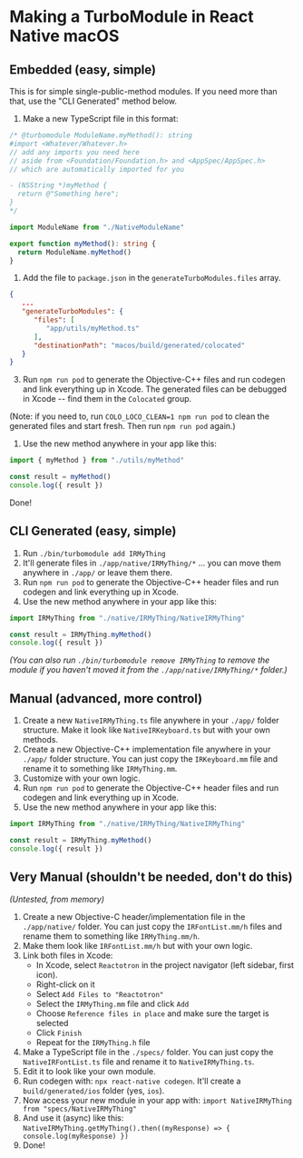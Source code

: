 # Making a TurboModule in React Native macOS

## Embedded (easy, simple)

This is for simple single-public-method modules. If you need more than that, use the "CLI Generated" method below.

1. Make a new TypeScript file in this format:

```ts
/* @turbomodule ModuleName.myMethod(): string
#import <Whatever/Whatever.h>
// add any imports you need here
// aside from <Foundation/Foundation.h> and <AppSpec/AppSpec.h>
// which are automatically imported for you

- (NSString *)myMethod {
  return @"Something here";
}
*/

import ModuleName from "./NativeModuleName"

export function myMethod(): string {
  return ModuleName.myMethod()
}
```

1. Add the file to `package.json` in the `generateTurboModules.files` array.

```json
{
   ...
   "generateTurboModules": {
      "files": [
         "app/utils/myMethod.ts"
      ],
      "destinationPath": "macos/build/generated/colocated"
   }
}
```

3. Run `npm run pod` to generate the Objective-C++ files and run codegen and link everything up in Xcode. The generated files can be debugged in Xcode -- find them in the `Colocated` group.

(Note: if you need to, run `COLO_LOCO_CLEAN=1 npm run pod` to clean the generated files and start fresh. Then run `npm run pod` again.)

1. Use the new method anywhere in your app like this:

```ts
import { myMethod } from "./utils/myMethod"

const result = myMethod()
console.log({ result })
```

Done!

## CLI Generated (easy, simple)

1. Run `./bin/turbomodule add IRMyThing`
2. It'll generate files in `./app/native/IRMyThing/*` ... you can move them anywhere in `./app/` or leave them there.
3. Run `npm run pod` to generate the Objective-C++ header files and run codegen and link everything up in Xcode.
4. Use the new method anywhere in your app like this:

```ts
import IRMyThing from "./native/IRMyThing/NativeIRMyThing"

const result = IRMyThing.myMethod()
console.log({ result })
```

_(You can also run `./bin/turbomodule remove IRMyThing` to remove the module if you haven't moved it from the `./app/native/IRMyThing/*` folder.)_

## Manual (advanced, more control)

1. Create a new `NativeIRMyThing.ts` file anywhere in your `./app/` folder structure. Make it look like `NativeIRKeyboard.ts` but with your own methods.
2. Create a new Objective-C++ implementation file anywhere in your `./app/` folder structure. You can just copy the `IRKeyboard.mm` file and rename it to something like `IRMyThing.mm`.
3. Customize with your own logic.
4. Run `npm run pod` to generate the Objective-C++ header files and run codegen and link everything up in Xcode.
5. Use the new method anywhere in your app like this:

```ts
import IRMyThing from "./native/IRMyThing/NativeIRMyThing"

const result = IRMyThing.myMethod()
console.log({ result })
```

## Very Manual (shouldn't be needed, don't do this)

_(Untested, from memory)_

1. Create a new Objective-C header/implementation file in the `./app/native/` folder. You can just copy the `IRFontList.mm/h` files and rename them to something like `IRMyThing.mm/h`.
2. Make them look like `IRFontList.mm/h` but with your own logic.
3. Link both files in Xcode:
   - In Xcode, select `Reactotron` in the project navigator (left sidebar, first icon).
   - Right-click on it
   - Select `Add Files to "Reactotron"`
   - Select the `IRMyThing.mm` file and click `Add`
   - Choose `Reference files in place` and make sure the target is selected
   - Click `Finish`
   - Repeat for the `IRMyThing.h` file
4. Make a TypeScript file in the `./specs/` folder. You can just copy the `NativeIRFontList.ts` file and rename it to `NativeIRMyThing.ts`.
5. Edit it to look like your own module.
6. Run codegen with: `npx react-native codegen`. It'll create a `build/generated/ios` folder (yes, `ios`).
7. Now access your new module in your app with: `import NativeIRMyThing from "specs/NativeIRMyThing"`
8. And use it (async) like this: `NativeIRMyThing.getMyThing().then((myResponse) => { console.log(myResponse) })`
9. Done!

